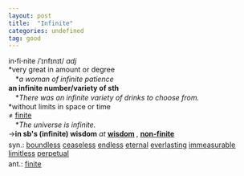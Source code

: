 ```yaml
---
layout: post
title:  "Infinite"
categories: undefined
tag: good
---
```

<DIV style="MARGIN: 0px 0px 5px">in<B>·</B>fi<B>·</B>nite /ˈɪnfɪnɪt/ <I>adj</I> <BR>*very great in amount or degree<BR>　*<I>a woman of infinite patience</I><BR><B>an infinite number/variety of sth</B><BR>　*<I>There was an infinite variety of drinks to choose from.</I><BR>*without limits in space or time<BR>≠ <A href="{{ site.baseurl }}/finite"><U>finite</U></A><BR>　*<I>The universe is infinite.</I><BR>→<B>in sb's (infinite) wisdom</B> <I>at</I> <B><A href="{{ site.baseurl }}/wisdom"><U>wisdom</U></A> </B>, <B><A href="{{ site.baseurl }}/non-finite"><U>non-finite</U></A></B></DIV>
<DIV style="MARGIN: 0px 0px 5px">
<DIV style="MARGIN: 4px 0px">syn.: <A href="{{ site.baseurl }}/boundless"><U>boundless</U></A> <A href="{{ site.baseurl }}/ceaseless"><U>ceaseless</U></A> <A href="{{ site.baseurl }}/endless"><U>endless</U></A> <A href="{{ site.baseurl }}/eternal"><U>eternal</U></A> <A href="{{ site.baseurl }}/everlasting"><U>everlasting</U></A> <A href="{{ site.baseurl }}/immeasurable"><U>immeasurable</U></A> <A href="{{ site.baseurl }}/limitless"><U>limitless</U></A> <A href="{{ site.baseurl }}/perpetual"><U>perpetual</U></A></DIV>
<DIV style="MARGIN: 4px 0px">ant.: <A href="{{ site.baseurl }}/finite"><U>finite</U></A></DIV></DIV>
